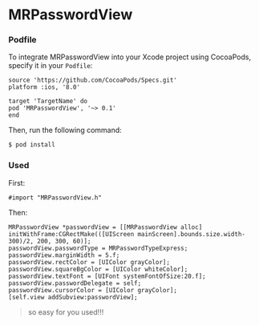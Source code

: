 # MRPasswordView
 
### Podfile
To integrate MRPasswordView into your Xcode project using CocoaPods, specify it in your `Podfile`:

```objc
source 'https://github.com/CocoaPods/Specs.git'
platform :ios, '8.0'

target 'TargetName' do
pod 'MRPasswordView', '~> 0.1'
end
```

Then, run the following command:

```ruby
$ pod install
```

### Used

First:

```objc
#import "MRPasswordView.h"
```

Then:

```objc
MRPasswordView *passwordView = [[MRPasswordView alloc] initWithFrame:CGRectMake(([UIScreen mainScreen].bounds.size.width-300)/2, 200, 300, 60)];
passwordView.passwordType = MRPasswordTypeExpress;
passwordView.marginWidth = 5.f;
passwordView.rectColor = [UIColor grayColor];
passwordView.squareBgColor = [UIColor whiteColor];
passwordView.textFont = [UIFont systemFontOfSize:20.f];
passwordView.passwordDelegate = self;
passwordView.cursorColor = [UIColor grayColor];
[self.view addSubview:passwordView];

```

> so easy for you used!!!
